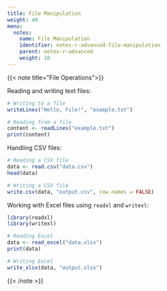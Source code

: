 ```yaml
---
title: File Manipulation
weight: 40
menu:
  notes:
    name: File Manipulation
    identifier: notes-r-advanced-file-manipulation
    parent: notes-r-advanced
    weight: 10
---
```

<!-- File Operations -->
{{< note title="File Operations">}}

Reading and writing text files:

```r
# Writing to a file
writeLines("Hello, File!", "example.txt")

# Reading from a file
content <- readLines("example.txt")
print(content)
```

Handling CSV files:

```r
# Reading a CSV file
data <- read.csv("data.csv")
head(data)

# Writing a CSV file
write.csv(data, "output.csv", row.names = FALSE)
```

Working with Excel files using `readxl` and `writexl`:

```r
library(readxl)
library(writexl)

# Reading Excel
data <- read_excel("data.xlsx")
print(data)

# Writing Excel
write_xlsx(data, "output.xlsx")
```

{{< /note >}}
